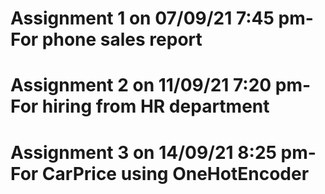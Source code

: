 # Assignment 1 on 07/09/21 7:45 pm- For phone sales report
# Assignment 2 on 11/09/21 7:20 pm- For hiring from HR department
# Assignment 3 on 14/09/21 8:25 pm- For CarPrice using OneHotEncoder
